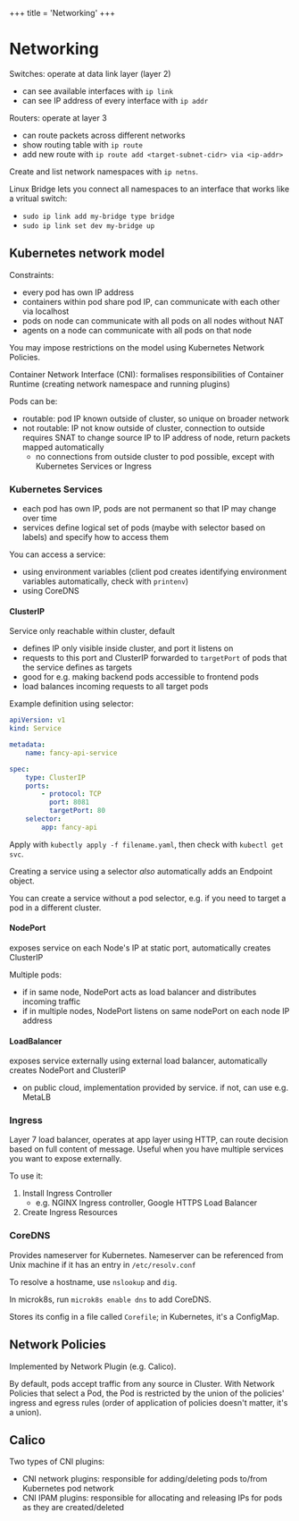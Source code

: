 +++
title = 'Networking'
+++
# Networking
Switches: operate at data link layer (layer 2)
- can see available interfaces with `ip link`
- can see IP address of every interface with `ip addr`

Routers: operate at layer 3
- can route packets across different networks
- show routing table with `ip route`
- add new route with `ip route add <target-subnet-cidr> via <ip-addr>`

Create and list network namespaces with `ip netns`.

Linux Bridge lets you connect all namespaces to an interface that works like a vritual switch:
- `sudo ip link add my-bridge type bridge`
- `sudo ip link set dev my-bridge up`

## Kubernetes network model
Constraints:
- every pod has own IP address
- containers within pod share pod IP, can communicate with each other via localhost
- pods on node can communicate with all pods on all nodes without NAT
- agents on a node can communicate with all pods on that node

You may impose restrictions on the model using Kubernetes Network Policies.

Container Network Interface (CNI): formalises responsibilities of Container Runtime (creating network namespace and running plugins)

Pods can be:
- routable: pod IP known outside of cluster, so unique on broader network
- not routable: IP not know outside of cluster, connection to outside requires SNAT to change source IP to IP address of node, return packets mapped automatically
  - no connections from outside cluster to pod possible, except with Kubernetes Services or Ingress

### Kubernetes Services
- each pod has own IP, pods are not permanent so that IP may change over time
- services define logical set of pods (maybe with selector based on labels) and specify how to access them

You can access a service:
- using environment variables (client pod creates identifying environment variables automatically, check with `printenv`)
- using CoreDNS

#### ClusterIP
Service only reachable within cluster, default
- defines IP only visible inside cluster, and port it listens on
- requests to this port and ClusterIP forwarded to `targetPort` of pods that the service defines as targets
- good for e.g. making backend pods accessible to frontend pods
- load balances incoming requests to all target pods

Example definition using selector:

```yaml
apiVersion: v1
kind: Service

metadata:
    name: fancy-api-service

spec:
    type: ClusterIP
    ports:
        - protocol: TCP
          port: 8081
          targetPort: 80
    selector:
        app: fancy-api
```

Apply with `kubectly apply -f filename.yaml`, then check with `kubectl get svc`.

Creating a service using a selector _also_ automatically adds an Endpoint object.

You can create a service without a pod selector, e.g. if you need to target a pod in a different cluster.

#### NodePort
exposes service on each Node's IP at static port, automatically creates ClusterIP

Multiple pods:
- if in same node, NodePort acts as load balancer and distributes incoming traffic
- if in multiple nodes, NodePort listens on same nodePort on each node IP address

#### LoadBalancer
exposes service externally using external load balancer, automatically creates NodePort and ClusterIP
- on public cloud, implementation provided by service. if not, can use e.g. MetaLB

### Ingress
Layer 7 load balancer, operates at app layer using HTTP, can route decision based on full content of message.
Useful when you have multiple services you want to expose externally.

To use it:
1. Install Ingress Controller
   - e.g. NGINX Ingress controller, Google HTTPS Load Balancer
2. Create Ingress Resources

### CoreDNS
Provides nameserver for Kubernetes.
Nameserver can be referenced from Unix machine if it has an entry in `/etc/resolv.conf`

To resolve a hostname, use `nslookup` and `dig`.

In microk8s, run `microk8s enable dns` to add CoreDNS.

Stores its config in a file called `Corefile`; in Kubernetes, it's a ConfigMap.


## Network Policies
Implemented by Network Plugin (e.g. Calico).

By default, pods accept traffic from any source in Cluster.
With Network Policies that select a Pod, the Pod is restricted by the union of the policies' ingress and egress rules (order of application of policies doesn't matter, it's a union).

## Calico
Two types of CNI plugins:
- CNI network plugins: responsible for adding/deleting pods to/from Kubernetes pod network
- CNI IPAM plugins: responsible for allocating and releasing IPs for pods as they are created/deleted
